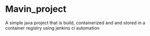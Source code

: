 # Mavin_project
A simple java project that is build, containerized and and stored in a container registry using jenkins ci automation
